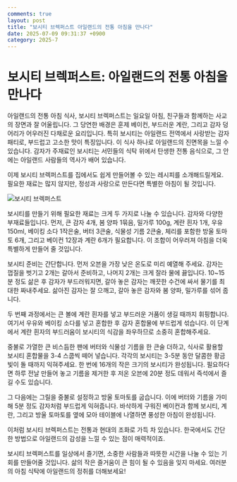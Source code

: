 ```yaml
---
comments: true
layout: post
title: "보시티 브렉퍼스트 아일랜드의 전통 아침을 만나다"
date: 2025-07-09 09:31:37 +0900
category: 2025-7
---
```


# 보시티 브렉퍼스트: 아일랜드의 전통 아침을 만나다

아일랜드의 전통 아침 식사, 보시티 브렉퍼스트는 일요일 아침, 친구들과 함께하는 사교의 장면과 잘 어울립니다. 그 당연한 배경은 훈제 베이컨, 부드러운 계란, 그리고 감자 덩어리가 어우러진 다채로운 요리입니다. 특히 보시티는 아일랜드 전역에서 사랑받는 감자 패티로, 부드럽고 고소한 맛이 특징입니다. 이 식사 하나로 아일랜드의 진면목을 느낄 수 있습니다. 감자가 주재료인 보시티는 서민들의 식탁 위에서 탄생한 전통 음식으로, 그 안에는 아일랜드 사람들의 역사가 배어 있습니다.

이제 보시티 브렉퍼스트를 집에서도 쉽게 만들어볼 수 있는 레시피를 소개해드릴게요. 필요한 재료는 많지 않지만, 정성과 사랑으로 만든다면 특별한 아침이 될 것입니다. 

![보시티 브렉퍼스트](https://www.themealdb.com/images/media/meals/naqyel1608588563.jpg)  

보시티를 만들기 위해 필요한 재료는 크게 두 가지로 나눌 수 있습니다. 감자와 다양한 부재료들입니다. 먼저, 큰 감자 4개, 봄 양파 1묶음, 밀가루 100g, 계란 흰자 1개, 우유 150ml, 베이킹 소다 1작은술, 버터 3큰술, 식물성 기름 2큰술, 체리를 포함한 방울 토마토 6개, 그리고 베이컨 12장과 계란 6개가 필요합니다. 이 조합이 어우러져 아침을 더욱 특별하게 만들어 줄 것입니다.

보시티 준비는 간단합니다. 먼저 오븐을 가장 낮은 온도로 미리 예열해 주세요. 감자는 껍질을 벗기고 2개는 갈아서 준비하고, 나머지 2개는 크게 잘라 물에 끓입니다. 10~15분 정도 삶은 후 감자가 부드러워지면, 갈아 놓은 감자는 깨끗한 수건에 싸서 물기를 최대한 짜내주세요. 삶아진 감자는 잘 으깨고, 갈아 놓은 감자와 봄 양파, 밀가루를 섞어 줍니다.

두 번째 과정에서는 큰 볼에 계란 흰자를 넣고 부드러운 거품이 생길 때까지 휘핑합니다. 여기서 우유와 베이킹 소다를 넣고 혼합한 후 감자 혼합물에 부드럽게 섞습니다. 이 단계에서 계란 흰자의 부드러움이 보시티의 식감을 좌우하므로 소중히 혼합해주세요. 

중불로 가열한 큰 비스듬한 팬에 버터와 식물성 기름을 한 큰술 더하고, 식사로 활용할 보시티 혼합물을 3-4 스쿱씩 떼어 넣습니다. 각각의 보시티는 3-5분 동안 달콤한 황금빛이 돌 때까지 익혀주세요. 한 번에 16개의 작은 크기의 보시티가 완성됩니다. 필요하다면 하루 전날 만들어 놓고 기름을 제거한 후 저온 오븐에 20분 정도 데워서 즉석에서 즐길 수도 있습니다.

그 다음에는 그릴을 중불로 설정하고 방울 토마토를 굽습니다. 이에 버터와 기름을 가미해 5분 정도 감자처럼 부드럽게 익혀줍니다. 바삭하게 구워진 베이컨과 함께 보시티, 계란, 그리고 방울 토마토를 옆에 모아 테이블에 나열하면 풍성한 아침이 완성됩니다. 

이처럼 보시티 브렉퍼스트는 전통과 현대의 조화로 가득 차 있습니다. 한국에서도 간단한 방법으로 아일랜드의 감성을 느낄 수 있는 점이 매력적이죠. 

보시티 브렉퍼스트를 일상에서 즐기면, 소중한 사람들과 따뜻한 시간을 나눌 수 있는 기회를 만들어줄 것입니다. 삶의 작은 즐거움이 큰 힘이 될 수 있음을 잊지 마세요. 여러분의 아침 식탁에 아일랜드의 정취를 더해보세요!